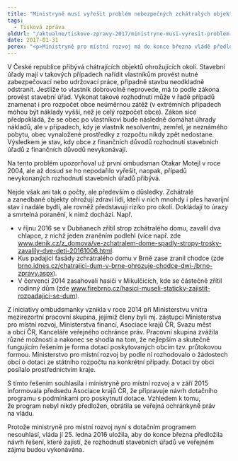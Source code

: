 ```yaml
---
title: "Ministryně musí vyřešit problém nebezpečných zchátralých objektů"
tags:
  - Tisková zpráva
oldUrl: "/aktualne/tiskove-zpravy-2017/ministryne-musi-vyresit-problem-nebezpecnych-zchatralych-objektu"
date: 2017-01-31
perex: "<p>Ministryně pro místní rozvoj má do konce března vládě předložit návrh fungujícího systému, který zajistí financování výkonů rozhodnutí stavebních úřadů ve veřejném zájmu. Vláda to ministryni uložila na základě žádosti veřejné ochránkyně práv. Jde zejména o případy zchátralých staveb ohrožujících bezpečnost a zdraví lidí.</p>"
---
```


<!-- imported from the old website -->

<p>V České republice přibývá chátrajících objektů ohrožujících okolí. Stavební úřady mají v takových případech nařídit vlastníkům provést nutné zabezpečovací nebo udržovací práce, případně stavbu neodkladně odstranit. Jestliže to vlastník dobrovolně neprovede, má to podle zákona provést stavební úřad. Vykonat takové rozhodnutí může v řadě případů znamenat i pro rozpočet obce neúměrnou zátěž (v extrémních případech mohou být náklady vyšší, než je celý rozpočet obce). Zákon sice předpokládá, že se obec po vlastníkovi bude následně domáhat úhrady nákladů, ale v případech, kdy je vlastník nesolventní, zemřel, je neznámého pobytu, obec vynaložené prostředky z rozpočtu nikdy zpět nedostane. Výsledkem je stav, kdy obce z finančních důvodů rozhodnutí stavebních úřadů z finančních důvodů nevykonávají. </p> <p>Na tento problém upozorňoval už první ombudsman Otakar Motejl v roce 2004, ale až dosud se ho nepodařilo vyřešit, naopak, případů nevykonaných rozhodnutí stavebních úřadů přibývá. </p> <p>Nejde však ani tak o počty, ale především o důsledky. Zchátralé a zanedbané objekty ohrožují zdraví lidí, kteří v nich mnohdy i přes havarijní stav i nadále bydlí, ale rovněž představují riziko pro okolí. Dokládají to úrazy a smrtelná poranění, k nimž dochází. Např.</p><ul><li>v říjnu 2016 se v Dubňanech zřítil strop zchátralého domu, zavalil dva chlapce, z nichž jeden zraněním podlehl (více např. zde <a href="http://www.denik.cz/z_domova/ve-zchatralem-dome-spadly-stropy-trosky-zavalily-dve-deti-20161006.html" style="font-size: 12.8px;"><a href="http://www.denik.cz/z_domova/ve-zchatralem-dome-spadly-stropy-trosky-zavalily-dve-deti-20161006.html" target="_blank">www.denik.cz/z_domova/ve-zchatralem-dome-spadly-stropy-trosky-zavalily-dve-deti-20161006.html</a></a><span style="font-size: 12.8px;">.</span></li><li>Kus padající fasády zchrátralého domu v Brně zase zranil chodce (zde <a href="http://brno.idnes.cz/chatrajici-dum-v-brne-ohrozuje-chodce-dwi-/brno-zpravy.aspx?c=A160519_2247279_brno-zpravy_krut" style="font-size: 12.8px;"><a href="http://brno.idnes.cz/chatrajici-dum-v-brne-ohrozuje-chodce-dwi-/brno-zpravy.aspx?c=A160519_2247279_brno-zpravy_krut" target="_blank">brno.idnes.cz/chatrajici-dum-v-brne-ohrozuje-chodce-dwi-/brno-zpravy.aspx</a></a><span style="font-size: 12.8px;">).</span></li><li>V červenci 2014 zasahovali hasiči v Mikulčicích, kde se částečně zřítil rodinný dům (zde <a href="http://www.firebrno.cz/hasici-museli-staticky-zajistit-rozpadajici-se-dum" style="font-size: 12.8px;"><a href="http://www.firebrno.cz/hasici-museli-staticky-zajistit-rozpadajici-se-dum" target="_blank">www.firebrno.cz/hasici-museli-staticky-zajistit-rozpadajici-se-dum</a></a><span style="font-size: 12.8px;">).</span></li></ul> <p>Z iniciativy ombudsmanky vznikla v roce 2014 při Ministerstvu vnitra mezirezortní pracovní skupina, jejímiž členy byli mj. zástupci Ministerstva pro místní rozvoj, Ministerstva financí, Asociace krajů ČR, Svazu měst a obcí ČR, Kanceláře veřejného ochránce práv. Pracovní skupina zvážila různé možnosti a nakonec se shodla na tom, že nejlepším a skutečně fungujícím řešením je forma dotací poskytovaných obcím tzv. průtokovou formou. Ministerstvo pro místní rozvoj by podle ní rozhodovalo o žádostech obcí o dotaci ze státního rozpočtu na konkrétní případy. Dotaci by obci posílalo prostřednictvím kraje.</p> <p>S tímto řešením souhlasila i ministryně pro místní rozvoj a v září 2015 informovala předsedu Asociace krajů ČR, že připravuje návrh dotačního programu s podmínkami pro poskytnutí dotace. Vzhledem k tomu, že program nebyl nikdy předložen, obrátila se veřejná ochránkyně práv na vládu. </p><p> Protože ministryně pro místní rozvoj nyní s dotačním programem nesouhlasí, vláda jí 25. ledna 2016 uložila, aby do konce března předložila návrh řešení, které zajistí, že rozhodnutí stavebních úřadů ve veřejném zájmu budou vykonávána.</p>
